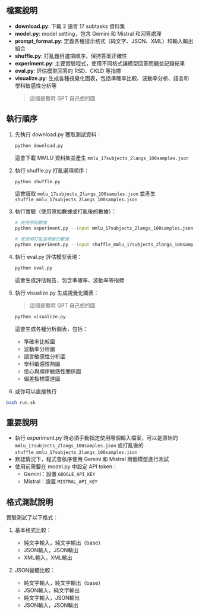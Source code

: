 ## 檔案說明
- **download.py**: 下載 2 語言 17 subtasks 資料集
- **model.py**: model setting，包含 Gemini 和 Mistral 和回答處理
- **prompt_format.py**: 定義各種提示格式（純文字、JSON、XML）和輸入輸出組合
- **shuffle.py**: 打亂題目選項順序，保持答案正確性
- **experiment.py**: 主要實驗程式，使用不同格式讓模型回答問題並記錄結果
- **eval.py**: 評估模型回答的 RSD、CKLD 等指標
- **visualize.py**: 生成各種視覺化圖表，包括準確率比較、波動率分析、語言和學科敏感性分析等 
   > 這個是暫時 GPT 自己想的圖

## 執行順序

1. 先執行 download.py 獲取測試資料：
   ```bash
   python download.py
   ```
   這會下載 MMLU 資料集並產生 `mmlu_17subjects_2langs_100samples.json`

2. 執行 shuffle.py 打亂選項順序：
   ```bash
   python shuffle.py
   ```
   這會讀取 `mmlu_17subjects_2langs_100samples.json` 並產生 `shuffle_mmlu_17subjects_2langs_100samples.json`

3. 執行實驗（使用原始數據或打亂後的數據）：
   ```bash
   # 使用原始數據
   python experiment.py --input mmlu_17subjects_2langs_100samples.json
   
   # 或使用打亂選項後的數據
   python experiment.py --input shuffle_mmlu_17subjects_2langs_100samples.json
   ```
3. 執行 eval.py 評估模型表現：
   ```bash
   python eval.py
   ```
   這會生成評估報告，包含準確率、波動率等指標

4. 執行 visualize.py 生成視覺化圖表：
   > 這個是暫時 GPT 自己想的圖
   ```bash
   python visualize.py
   ```
   這會生成各種分析圖表，包括：
   - 準確率比較圖
   - 波動率分析圖
   - 語言敏感性分析圖
   - 學科敏感性熱圖
   - 信心與順序敏感性關係圖
   - 偏差指標雷達圖


5. 或你可以直接執行 
```bash
bash run.sh
```
## 重要說明

- 執行 experiment.py 時必須手動指定使用哪個輸入檔案，可以是原始的 `mmlu_17subjects_2langs_100samples.json` 或打亂後的 `shuffle_mmlu_17subjects_2langs_100samples.json`
- 默認情況下，程式會依序使用 Gemini 和 Mistral 兩個模型進行測試
- 使用前需要在 model.py 中設定 API token：
  - Gemini：設置 `GOOGLE_API_KEY` 
  - Mistral：設置 `MISTRAL_API_KEY`

## 格式測試說明

實驗測試了以下格式：

1. 基本格式比較：
   - 純文字輸入，純文字輸出（base）
   - JSON輸入，JSON輸出
   - XML輸入，XML輸出

2. JSON變體比較：
   - 純文字輸入，純文字輸出（base）
   - JSON輸入，純文字輸出
   - 純文字輸入，JSON輸出
   - JSON輸入，JSON輸出
